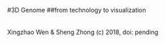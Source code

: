 #3D Genome
##from technology to visualization 
<br><br><br>
Xingzhao Wen & Sheng Zhong 
(c) 2018, doi: pending  
